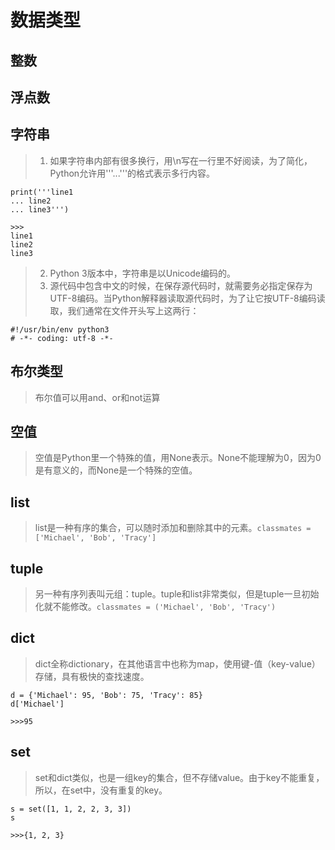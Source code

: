 # 数据类型
## 整数
## 浮点数
## 字符串
> 1. 如果字符串内部有很多换行，用\n写在一行里不好阅读，为了简化，Python允许用'''...'''的格式表示多行内容。
```
print('''line1
... line2
... line3''')

>>>
line1
line2
line3
```
> 2. Python 3版本中，字符串是以Unicode编码的。
> 3. 源代码中包含中文的时候，在保存源代码时，就需要务必指定保存为UTF-8编码。当Python解释器读取源代码时，为了让它按UTF-8编码读取，我们通常在文件开头写上这两行：
```
#!/usr/bin/env python3
# -*- coding: utf-8 -*-
```
## 布尔类型
> 布尔值可以用and、or和not运算
## 空值
> 空值是Python里一个特殊的值，用None表示。None不能理解为0，因为0是有意义的，而None是一个特殊的空值。
## list
> list是一种有序的集合，可以随时添加和删除其中的元素。`classmates = ['Michael', 'Bob', 'Tracy']`
## tuple
> 另一种有序列表叫元组：tuple。tuple和list非常类似，但是tuple一旦初始化就不能修改。`classmates = ('Michael', 'Bob', 'Tracy')`
## dict
> dict全称dictionary，在其他语言中也称为map，使用键-值（key-value）存储，具有极快的查找速度。
```
d = {'Michael': 95, 'Bob': 75, 'Tracy': 85}
d['Michael']

>>>95
```
## set
> set和dict类似，也是一组key的集合，但不存储value。由于key不能重复，所以，在set中，没有重复的key。
```
s = set([1, 1, 2, 2, 3, 3])
s

>>>{1, 2, 3}
```